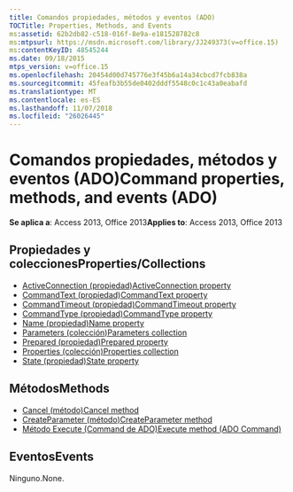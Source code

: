 ```yaml
---
title: Comandos propiedades, métodos y eventos (ADO)
TOCTitle: Properties, Methods, and Events
ms:assetid: 62b2db82-c518-016f-8e9a-e181528782c8
ms:mtpsurl: https://msdn.microsoft.com/library/JJ249373(v=office.15)
ms:contentKeyID: 48545244
ms.date: 09/18/2015
mtps_version: v=office.15
ms.openlocfilehash: 20454d00d745776e3f45b6a14a34cbcd7fcb838a
ms.sourcegitcommit: 45feafb3b55de0402dddf5548c0c1c43a0eabafd
ms.translationtype: MT
ms.contentlocale: es-ES
ms.lasthandoff: 11/07/2018
ms.locfileid: "26026445"
---
```

# <a name="command-properties-methods-and-events-ado"></a><span data-ttu-id="faaa9-102">Comandos propiedades, métodos y eventos (ADO)</span><span class="sxs-lookup"><span data-stu-id="faaa9-102">Command properties, methods, and events (ADO)</span></span>


<span data-ttu-id="faaa9-103">**Se aplica a**: Access 2013, Office 2013</span><span class="sxs-lookup"><span data-stu-id="faaa9-103">**Applies to**: Access 2013, Office 2013</span></span>

## <a name="propertiescollections"></a><span data-ttu-id="faaa9-104">Propiedades y colecciones</span><span class="sxs-lookup"><span data-stu-id="faaa9-104">Properties/Collections</span></span>

- [<span data-ttu-id="faaa9-105">ActiveConnection (propiedad)</span><span class="sxs-lookup"><span data-stu-id="faaa9-105">ActiveConnection property</span></span>](activeconnection-property-ado.md)
- [<span data-ttu-id="faaa9-106">CommandText (propiedad)</span><span class="sxs-lookup"><span data-stu-id="faaa9-106">CommandText property</span></span>](commandtext-property-ado.md)
- [<span data-ttu-id="faaa9-107">CommandTimeout (propiedad)</span><span class="sxs-lookup"><span data-stu-id="faaa9-107">CommandTimeout property</span></span>](commandtimeout-property-ado.md)
- [<span data-ttu-id="faaa9-108">CommandType (propiedad)</span><span class="sxs-lookup"><span data-stu-id="faaa9-108">CommandType property</span></span>](commandtype-property-ado.md)
- [<span data-ttu-id="faaa9-109">Name (propiedad)</span><span class="sxs-lookup"><span data-stu-id="faaa9-109">Name property</span></span>](name-property-ado.md)
- [<span data-ttu-id="faaa9-110">Parameters (colección)</span><span class="sxs-lookup"><span data-stu-id="faaa9-110">Parameters collection</span></span>](parameters-collection-ado.md)
- [<span data-ttu-id="faaa9-111">Prepared (propiedad)</span><span class="sxs-lookup"><span data-stu-id="faaa9-111">Prepared property</span></span>](prepared-property-ado.md)
- [<span data-ttu-id="faaa9-112">Properties (colección)</span><span class="sxs-lookup"><span data-stu-id="faaa9-112">Properties collection</span></span>](properties-collection-ado.md)
- [<span data-ttu-id="faaa9-113">State (propiedad)</span><span class="sxs-lookup"><span data-stu-id="faaa9-113">State property</span></span>](state-property-ado.md)

## <a name="methods"></a><span data-ttu-id="faaa9-114">Métodos</span><span class="sxs-lookup"><span data-stu-id="faaa9-114">Methods</span></span>

- [<span data-ttu-id="faaa9-115">Cancel (método)</span><span class="sxs-lookup"><span data-stu-id="faaa9-115">Cancel method</span></span>](cancel-method-ado.md)
- [<span data-ttu-id="faaa9-116">CreateParameter (método)</span><span class="sxs-lookup"><span data-stu-id="faaa9-116">CreateParameter method</span></span>](createparameter-method-ado.md)
- [<span data-ttu-id="faaa9-117">Método Execute (Command de ADO)</span><span class="sxs-lookup"><span data-stu-id="faaa9-117">Execute method (ADO Command)</span></span>](https://docs.microsoft.com/office/vba/access/concepts/miscellaneous/execute-method-ado-command)

## <a name="events"></a><span data-ttu-id="faaa9-118">Eventos</span><span class="sxs-lookup"><span data-stu-id="faaa9-118">Events</span></span>

<span data-ttu-id="faaa9-119">Ninguno.</span><span class="sxs-lookup"><span data-stu-id="faaa9-119">None.</span></span>

